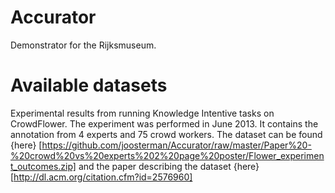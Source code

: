 Accurator
=========

Demonstrator for the Rijksmuseum.

Available datasets
====
Experimental results from running Knowledge Intentive tasks on CrowdFlower. The experiment was performed in June 2013. It contains the annotation from 4 experts and 75 crowd workers. The dataset can be found {here} [https://github.com/joosterman/Accurator/raw/master/Paper%20-%20crowd%20vs%20experts%202%20page%20poster/Flower_experiment_outcomes.zip] and the paper describing the dataset {here}[http://dl.acm.org/citation.cfm?id=2576960]

